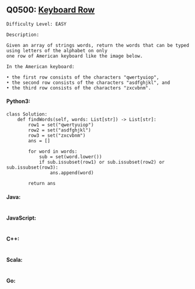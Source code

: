 ## Q0500: [Keyboard Row](https://leetcode.com/problems/keyboard-row/)

```
Difficulty Level: EASY
```

```
Description:

Given an array of strings words, return the words that can be typed using letters of the alphabet on only
one row of American keyboard like the image below.

In the American keyboard:

• the first row consists of the characters "qwertyuiop",
• the second row consists of the characters "asdfghjkl", and
• the third row consists of the characters "zxcvbnm".
```

#### Python3:

```
class Solution:
    def findWords(self, words: List[str]) -> List[str]:
        row1 = set("qwertyuiop")
        row2 = set("asdfghjkl")
        row3 = set("zxcvbnm")
        ans = []
        
        for word in words:
            sub = set(word.lower())
            if sub.issubset(row1) or sub.issubset(row2) or sub.issubset(row3):
                ans.append(word)

        return ans
```

#### Java:

```

```

#### JavaScript:

```

```

#### C++:

```

```

#### Scala:

```

```

#### Go:

```

```